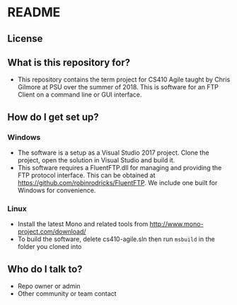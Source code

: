 # README #

## License ##

## What is this repository for? ##
* This repository contains the term project for CS410 Agile taught by Chris Gilmore at PSU over the summer of 2018.
This is software for an FTP Client on a command line or GUI interface.

## How do I get set up? ##
### Windows ###
* The software is a setup as a Visual Studio 2017 project. Clone the project, open the solution in Visual Studio and build it.
* This software requires a FluentFTP.dll for managing and providing the FTP protocol interface.
This can be obtained at https://github.com/robinrodricks/FluentFTP.
We include one built for Windows for convenience. 

### Linux ###
* Install the latest Mono and related tools from http://www.mono-project.com/download/
* To build the software, delete cs410-agile.sln then run `msbuild` in the folder you cloned into

## Who do I talk to? ##
* Repo owner or admin
* Other community or team contact
